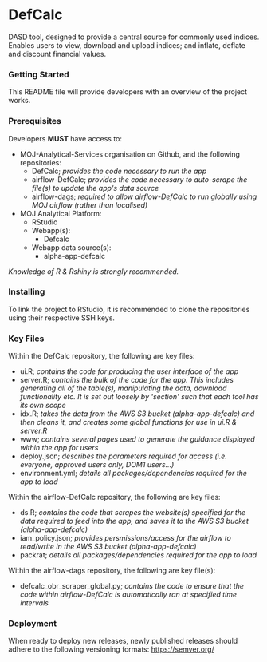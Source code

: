 # DefCalc
DASD tool, designed to provide a central source for commonly used indices.
Enables users to view, download and upload indices; and inflate, deflate and discount financial values.

### Getting Started
This README file will provide developers with an overview of the project works.

### Prerequisites
Developers **MUST** have access to:
* MOJ-Analytical-Services organisation on Github, and the following repositories:
  * DefCalc; _provides the code necessary to run the app_
  * airflow-DefCalc; _provides the code necessary to auto-scrape the file(s) to update the app's data source_
  * airflow-dags; _required to allow airflow-DefCalc to run globally using MOJ airflow (rather than localised)_
* MOJ Analytical Platform:
  * RStudio
  * Webapp(s):
    * Defcalc
  * Webapp data source(s):
    * alpha-app-defcalc
    
_Knowledge of R & Rshiny is strongly recommended._
    
### Installing
To link the project to RStudio, it is recommended to clone the repositories using their respective SSH keys.

### Key Files
Within the DefCalc repository, the following are key files:
* ui.R; _contains the code for producing the user interface of the app_
* server.R; _contains the bulk of the code for the app. This includes generating all of the table(s), manipulating the data, download functionality etc. It is set out loosely by 'section' such that each tool has its own scope_
* idx.R; _takes the data from the AWS S3 bucket (alpha-app-defcalc) and then cleans it, and creates some global functions for use in ui.R & server.R_
* www; _contains several pages used to generate the guidance displayed within the app for users_
* deploy.json; _describes the parameters required for access (i.e. everyone, approved users only, DOM1 users...)_
* environment.yml; _details all packages/dependencies required for the app to load_

Within the airflow-DefCalc repository, the following are key files:
* ds.R; _contains the code that scrapes the website(s) specified for the data required to feed into the app, and saves it to the AWS S3 bucket (alpha-app-defcalc)_
* iam_policy.json; _provides persmissions/access for the airflow to read/write in the AWS S3 bucket (alpha-app-defcalc)_
* packrat; _details all packages/dependencies required for the app to load_

Within the airflow-dags repository, the following are key file(s):
* defcalc_obr_scraper_global.py; _contains the code to ensure that the code within airflow-DefCalc is automatically ran at specified time intervals_

### Deployment
When ready to deploy new releases, newly published releases should adhere to the following versioning formats: https://semver.org/
